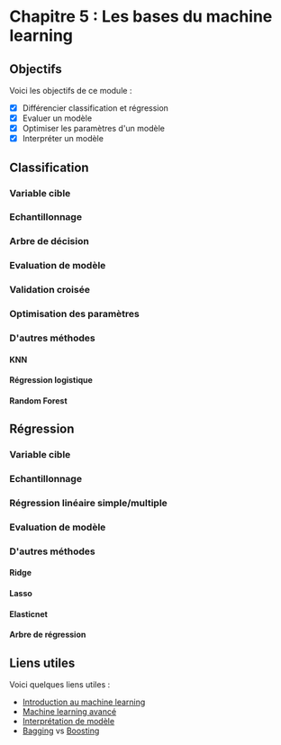 # Chapitre 5 : Les bases du machine learning

## Objectifs

Voici les objectifs de ce module :
- [x] Différencier classification et régression
- [x] Evaluer un modèle
- [x] Optimiser les paramètres d'un modèle
- [x] Interpréter un modèle

## Classification

### Variable cible

### Echantillonnage
### Arbre de décision
### Evaluation de modèle
### Validation croisée
### Optimisation des paramètres
### D'autres méthodes
#### KNN
#### Régression logistique
#### Random Forest

## Régression
### Variable cible
### Echantillonnage
### Régression linéaire simple/multiple
### Evaluation de modèle
### D'autres méthodes
#### Ridge
#### Lasso
#### Elasticnet
#### Arbre de régression

## Liens utiles

Voici quelques liens utiles :

- [Introduction au machine learning](https://www.kaggle.com/learn/intro-to-machine-learning)
- [Machine learning avancé](https://www.kaggle.com/learn/intermediate-machine-learning)
- [Interprétation de modèle](https://www.kaggle.com/learn/machine-learning-explainability)
- [Bagging](https://en.wikipedia.org/wiki/Bootstrap_aggregating#/media/File:Ensemble_Bagging.svg) vs [Boosting](https://en.wikipedia.org/wiki/Boosting_(machine_learning)#/media/File:Ensemble_Boosting.svg)